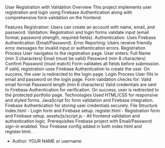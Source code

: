 User Registration with Validation
Overview
This project implements user registration and login using Firebase Authentication along with comprehensive form validation on the frontend.

Features
Registration: Users can create an account with name, email, and password.
Validation: Registration and login forms validate input (email format, password strength, required fields).
Authentication: Uses Firebase Authentication (Email/Password).
Error Reporting: Users receive friendly error messages for invalid input or authentication errors.
Registration Process
User navigates to the registration page.
User enters:
Full Name (min 3 characters)
Email (must be valid)
Password (min 8 characters)
Confirm Password (must match)
Form validates all fields before submission.
If valid, registration uses Firebase Authentication to create the user.
On success, the user is redirected to the login page.
Login Process
User fills in email and password on the login page.
Form validation checks for:
Valid email format
Password length (min 6 characters)
Valid credentials are sent to Firebase Authentication for verification.
On success, user is redirected to the protected portfolio page.
Technologies Used
HTML/CSS for responsive and styled forms.
JavaScript for form validation and Firebase integration.
Firebase Authentication for storing user credentials securely.
File Structure
index.html - Login form and Firebase setup.
register.html - Registration form and Firebase setup.
assets/js/script.js - All frontend validation and authentication logic.
Prerequisites
Firebase project with Email/Password sign-in enabled.
Your Firebase config added in both index.html and register.html.
.
- Author: YOUR NAME or username

